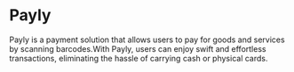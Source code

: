 # Payly
Payly is a payment solution that allows users to pay for goods and services by scanning barcodes.With Payly, users can enjoy swift and effortless transactions, eliminating the hassle of carrying cash or physical cards.
